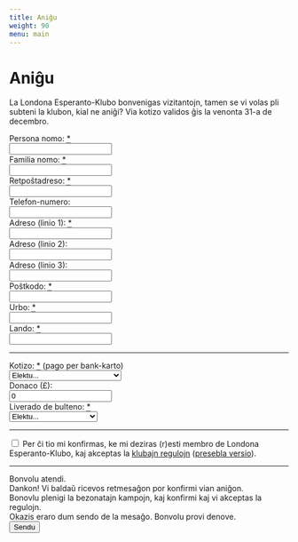```yaml
---
title: Aniĝu
weight: 90
menu: main
---
```


# Aniĝu

La Londona Esperanto-Klubo bonvenigas vizitantojn, tamen se vi volas pli subteni la klubon, kial ne aniĝi?
Via kotizo validos ĝis la venonta 31-a de decembro.

<div class="form" id="joinform">
  <form id="formRegister">
    <input type="hidden" id="formRegister_Age" data-post-name="Age" />
    <div class="line">
      <div class="cell">
        <div class="cell-header"><label for="formRegister_FirstName">Persona nomo: <abbr class="required" title="deviga">*</abbr></label></div>
        <div class="cell-body"><input id="formRegister_FirstName" data-post-name="FirstName" type="text" required maxlength="50"></div>
      </div>
      <div class="cell">
        <div class="cell-header"><label for="formRegister_LastName">Familia nomo: <abbr class="required" title="deviga">*</abbr></label></div>
        <div class="cell-body"><input id="formRegister_LastName" data-post-name="LastName" type="text" required maxlength="50"></div>
      </div>
    </div>
    <div class="line">
      <div class="cell split3">
        <div class="cell-header"><label for="formRegister_Email">Retpoŝtadreso: <abbr class="required" title="deviga">*</abbr></label></div>
        <div class="cell-body"><input id="formRegister_Email" data-post-name="Email" type="email" required maxlength="250"></div>
      </div>
      <div class="cell">
        <div class="cell-header"><label for="formRegister_Phone">Telefon-numero:</label></div>
        <div class="cell-body"><input id="formRegister_Phone" data-post-name="Phone" type="tel" maxlength="20"></div>
      </div>
    </div>
    <div class="line">
      <div class="cell">
        <div class="cell-header"><label for="formRegister_AddressLine1">Adreso (linio 1): <abbr class="required" title="deviga">*</abbr></label></div>
        <div class="cell-body"><input id="formRegister_AddressLine1" data-post-name="AddressLine1" type="text" required maxlength="100"></div>
      </div>
    </div>
    <div class="line">
      <div class="cell">
        <div class="cell-header"><label for="formRegister_AddressLine2">Adreso (linio 2):</label></div>
        <div class="cell-body"><input id="formRegister_AddressLine2" data-post-name="AddressLine2" type="text" maxlength="100"></div>
      </div>
    </div>
    <div class="line">
      <div class="cell">
        <div class="cell-header"><label for="formRegister_AddressLine1">Adreso (linio 3):</label></div>
        <div class="cell-body"><input id="formRegister_AddressLine3" data-post-name="AddressLine3" type="text" maxlength="100"></div>
      </div>
    </div>
    <div class="line">
      <div class="cell">
        <div class="cell-header"><label for="formRegister_Postcode">Poŝtkodo: <abbr class="required" title="deviga">*</abbr></label></div>
        <div class="cell-body"><input id="formRegister_Postcode" data-post-name="Postcode" type="text" required maxlength="20"></div>
      </div>
        <div class="cell split3">
        <div class="cell-header"><label for="formRegister_Town">Urbo: <abbr class="required" title="deviga">*</abbr></label></div>
        <div class="cell-body"><input id="formRegister_Town" data-post-name="Town" type="text" required maxlength="50"></div>
      </div>
        <div class="cell split3">
        <div class="cell-header"><label for="formRegister_Country">Lando: <abbr class="required" title="deviga">*</abbr></label></div>
        <div class="cell-body"><input id="formRegister_Country" data-post-name="Country" type="text" required maxlength="50"></div>
      </div>
    </div>
    <hr class="line" />
    <div class="line">
      <div class="cell split6">
        <div class="cell-header"><label for="formRegister_MemberTypeId">Kotizo: <abbr class="required" title="deviga">*</abbr></label> (pago per bank-karto)</div>
        <div class="cell-body">
          <select id="formRegister_MemberTypeId" data-post-name="MemberTypeId" data-get-api-key="HAX30TC7N2" required>
            <option value="">Elektu...</option>
            <option value="1">Ordinara: £15</option>
            <option value="5">Fora (pli ol 40 km de CHX): £9</option>
          </select>
        </div>
      </div>
      <div class="cell">
        <div class="cell-header"><label for="formRegister_Donation">Donaco (£):</label></div>
        <div class="cell-body"><input id="formRegister_Donation" data-post-name="Donation" type="number" value="0" min="0" step="any"></div>
      </div>
      <div class="cell split6">
        <div class="cell-header"><label for="formRegister_PaperNewsletter">Liverado de bulteno: <abbr class="required" title="deviga">*</abbr></label></div>
        <div class="cell-body">
          <select id="formRegister_PaperNewsletter" data-post-name="PaperNewsletter" required>
            <option value="">Elektu...</option>
            <option value="0">Nur retpoŝte</option>
            <option value="1">Retpoŝte kaj leterpoŝte</option>
          </select>
        </div>
      </div>
    </div>
    <hr class="line" />
    <div class="line">
      <div class="cell">
        <div class="cell-body checkbox">
          <input type="checkbox" id="formRegister_Rules" required> <label class="font-weight-normal" for="formRegister_Rules">Per ĉi tio mi konfirmas, ke mi deziras (r)esti membro de Londona Esperanto-Klubo, kaj akceptas la <a href="/doc/lek_regularo.pdf">klubajn regulojn</a> (<a href="/doc/lek_regularo_libreto.pdf">presebla versio</a>).</label>
        </div>
      </div>
    </div>
    <hr class="line" />
    <div class="msg working">
      <div class="cell">
        <div class="cell-body">Bonvolu atendi.</div>
      </div>
    </div>
    <div class="msg success">
      <div class="cell">
        <div class="cell-body">Dankon! Vi baldaŭ ricevos retmesaĝon por konfirmi vian aniĝon.</div>
      </div>
    </div>
    <div class="msg invalid">
      <div class="cell">
        <div class="cell-body">Bonovlu plenigi la bezonatajn kampojn, kaj konfirmi kaj vi akceptas la regulojn.</div>
      </div>
    </div>
    <div class="msg error">
      <div class="cell">
        <div class="cell-body">Okazis eraro dum sendo de la mesaĝo. Bonvolu provi denove.</div>
      </div>
    </div>
    <div class="line">
      <div class="cell buttons">
        <div class="cell-body"><button type="submit" data-button-submit>Sendu</button></div>
      </div>
    </div>
  </form>
</div>
